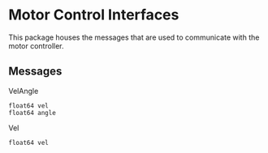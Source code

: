 # Motor Control Interfaces
This package houses the messages that are used to communicate with the motor controller.

## Messages
VelAngle
```
float64 vel
float64 angle
```
Vel
```
float64 vel
```
